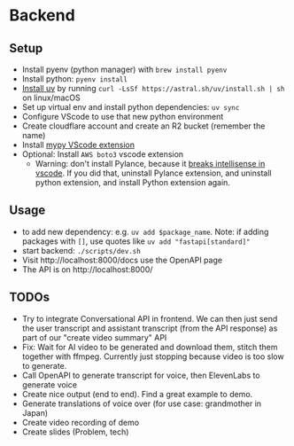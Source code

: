 # Backend

## Setup

- Install pyenv (python manager) with `brew install pyenv`
- Install python: `pyenv install`
- [Install uv](https://github.com/astral-sh/uv) by running `curl -LsSf https://astral.sh/uv/install.sh | sh` on linux/macOS
- Set up virtual env and install python dependencies: `uv sync`
- Configure VScode to use that new python environment
- Create cloudflare account and create an R2 bucket (remember the name)
- Install [mypy VScode extension](https://marketplace.visualstudio.com/items?itemName=matangover.mypy)
- Optional: Install `AWS boto3` vscode extension
  - Warning: don't install Pylance, because it [breaks intellisense in vscode](https://stackoverflow.com/questions/50389852/visual-studio-code-intellisense-not-working). If you did that, uninstall Pylance extension, and uninstall python extension, and install Python extension again.

## Usage

- to add new dependency: e.g. `uv add $package_name`. Note: if adding packages with `[]`, use quotes like `uv add "fastapi[standard]"`
- start backend: `./scripts/dev.sh`
- Visit http://localhost:8000/docs use the OpenAPI page
- The API is on http://localhost:8000/


## TODOs

- Try to integrate Conversational API in frontend. We can then just send the user transcript and assistant transcript (from the API response) as part of our "create video summary" API
- Fix: Wait for AI video to be generated and download them, stitch them together with ffmpeg. Currently just stopping because video is too slow to generate.
- Call OpenAPI to generate transcript for voice, then ElevenLabs to generate voice
- Create nice output (end to end). Find a great example to demo.
- Generate translations of voice over (for use case: grandmother in Japan)
- Create video recording of demo
- Create slides (Problem, tech)
